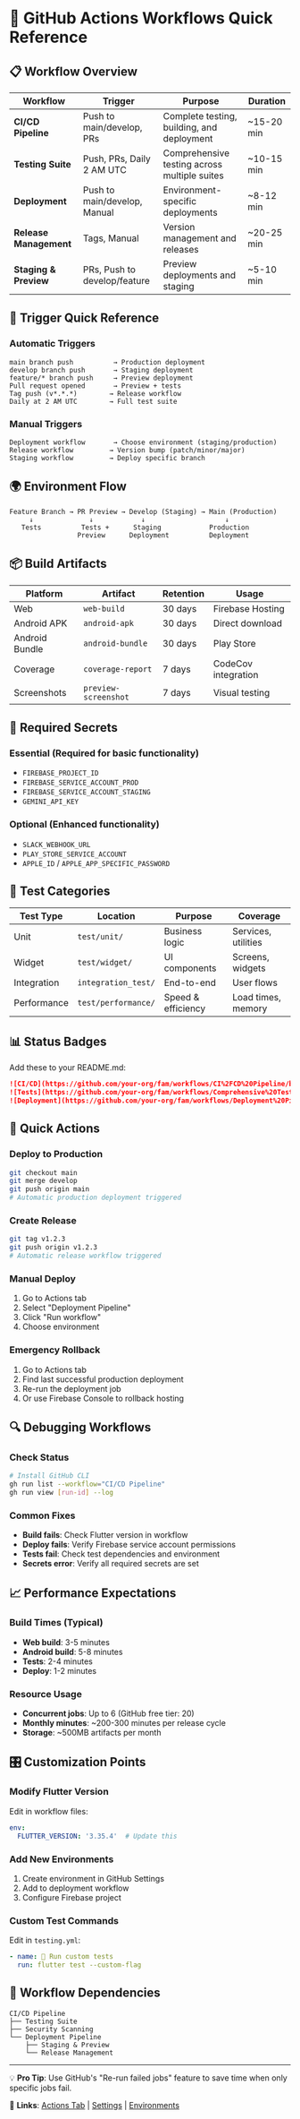 # 🚀 GitHub Actions Workflows Quick Reference

## 📋 Workflow Overview

| Workflow | Trigger | Purpose | Duration |
|----------|---------|---------|----------|
| **CI/CD Pipeline** | Push to main/develop, PRs | Complete testing, building, and deployment | ~15-20 min |
| **Testing Suite** | Push, PRs, Daily 2 AM UTC | Comprehensive testing across multiple suites | ~10-15 min |
| **Deployment** | Push to main/develop, Manual | Environment-specific deployments | ~8-12 min |
| **Release Management** | Tags, Manual | Version management and releases | ~20-25 min |
| **Staging & Preview** | PRs, Push to develop/feature | Preview deployments and staging | ~5-10 min |

## 🎯 Trigger Quick Reference

### Automatic Triggers
```
main branch push          → Production deployment
develop branch push       → Staging deployment
feature/* branch push     → Preview deployment
Pull request opened       → Preview + tests
Tag push (v*.*.*)        → Release workflow
Daily at 2 AM UTC        → Full test suite
```

### Manual Triggers
```
Deployment workflow       → Choose environment (staging/production)
Release workflow         → Version bump (patch/minor/major)
Staging workflow         → Deploy specific branch
```

## 🌍 Environment Flow

```
Feature Branch → PR Preview → Develop (Staging) → Main (Production)
     ↓              ↓            ↓                    ↓
   Tests          Tests +      Staging            Production
                 Preview      Deployment          Deployment
```

## 📦 Build Artifacts

| Platform | Artifact | Retention | Usage |
|----------|----------|-----------|-------|
| Web | `web-build` | 30 days | Firebase Hosting |
| Android APK | `android-apk` | 30 days | Direct download |
| Android Bundle | `android-bundle` | 30 days | Play Store |
| Coverage | `coverage-report` | 7 days | CodeCov integration |
| Screenshots | `preview-screenshot` | 7 days | Visual testing |

## 🔐 Required Secrets

### Essential (Required for basic functionality)
- `FIREBASE_PROJECT_ID`
- `FIREBASE_SERVICE_ACCOUNT_PROD`
- `FIREBASE_SERVICE_ACCOUNT_STAGING`
- `GEMINI_API_KEY`

### Optional (Enhanced functionality)
- `SLACK_WEBHOOK_URL`
- `PLAY_STORE_SERVICE_ACCOUNT`
- `APPLE_ID` / `APPLE_APP_SPECIFIC_PASSWORD`

## 🧪 Test Categories

| Test Type | Location | Purpose | Coverage |
|-----------|----------|---------|----------|
| Unit | `test/unit/` | Business logic | Services, utilities |
| Widget | `test/widget/` | UI components | Screens, widgets |
| Integration | `integration_test/` | End-to-end | User flows |
| Performance | `test/performance/` | Speed & efficiency | Load times, memory |

## 📊 Status Badges

Add these to your README.md:

```markdown
![CI/CD](https://github.com/your-org/fam/workflows/CI%2FCD%20Pipeline/badge.svg)
![Tests](https://github.com/your-org/fam/workflows/Comprehensive%20Testing/badge.svg)
![Deployment](https://github.com/your-org/fam/workflows/Deployment%20Pipeline/badge.svg)
```

## 🚀 Quick Actions

### Deploy to Production
```bash
git checkout main
git merge develop
git push origin main
# Automatic production deployment triggered
```

### Create Release
```bash
git tag v1.2.3
git push origin v1.2.3
# Automatic release workflow triggered
```

### Manual Deploy
1. Go to Actions tab
2. Select "Deployment Pipeline"
3. Click "Run workflow"
4. Choose environment

### Emergency Rollback
1. Go to Actions tab
2. Find last successful production deployment
3. Re-run the deployment job
4. Or use Firebase Console to rollback hosting

## 🔍 Debugging Workflows

### Check Status
```bash
# Install GitHub CLI
gh run list --workflow="CI/CD Pipeline"
gh run view [run-id] --log
```

### Common Fixes
- **Build fails**: Check Flutter version in workflow
- **Deploy fails**: Verify Firebase service account permissions
- **Tests fail**: Check test dependencies and environment
- **Secrets error**: Verify all required secrets are set

## 📈 Performance Expectations

### Build Times (Typical)
- **Web build**: 3-5 minutes
- **Android build**: 5-8 minutes
- **Tests**: 2-4 minutes
- **Deploy**: 1-2 minutes

### Resource Usage
- **Concurrent jobs**: Up to 6 (GitHub free tier: 20)
- **Monthly minutes**: ~200-300 minutes per release cycle
- **Storage**: ~500MB artifacts per month

## 🎛️ Customization Points

### Modify Flutter Version
Edit in workflow files:
```yaml
env:
  FLUTTER_VERSION: '3.35.4'  # Update this
```

### Add New Environments
1. Create environment in GitHub Settings
2. Add to deployment workflow
3. Configure Firebase project

### Custom Test Commands
Edit in `testing.yml`:
```yaml
- name: 🧪 Run custom tests
  run: flutter test --custom-flag
```

## 🔄 Workflow Dependencies

```
CI/CD Pipeline
├── Testing Suite
├── Security Scanning
└── Deployment Pipeline
    ├── Staging & Preview
    └── Release Management
```

---

💡 **Pro Tip**: Use GitHub's "Re-run failed jobs" feature to save time when only specific jobs fail.

🔗 **Links**: [Actions Tab](../../actions) | [Settings](../../settings) | [Environments](../../settings/environments)